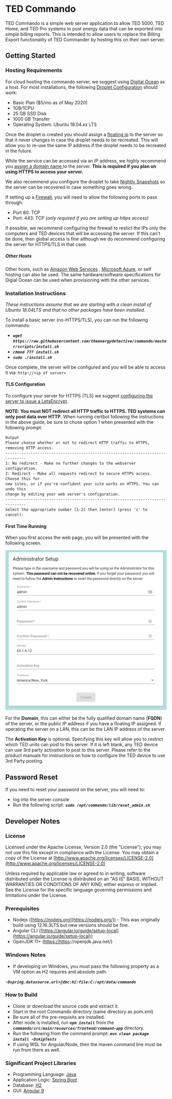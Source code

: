 
# TED Commando

TED Commando is a simple web server application to allow TED 5000, TED Home, and TED Pro systems to post energy data that can be exported into simple billing reports. This is intended to allow users to replace the Billing Export functionality of TED Commander by hosting this on their own server. 

## Getting Started

### Hosting Requirements
For cloud hosting the commando server, we suggest using  [Digital Ocean](https://www.digitalocean.com)  as a host.  For most installations, the following [Droplet Configuration](https://www.digitalocean.com/docs/droplets/how-to/create/)  should work: 
 - Basic Plan  ($5/mo as of May 2020)
 - 1GB/1CPU
 - 25 GB SSD Disk
 - 1000 GB Transfer
 - Operating System: Ubuntu 18.04.xx LTS 
  
Once the droplet is created you should assign a [floating ip](https://www.digitalocean.com/docs/networking/floating-ips/) to the server so that it never changes in case the droplet needs to be recreated. This will allow you to re-use the same IP address if the droplet needs to be recreated in the future. 

While the service can be accessed via an IP address, we highly recommend you [assign a domain name ](https://www.digitalocean.com/community/tutorials/how-to-point-to-digitalocean-nameservers-from-common-domain-registrars)to the server.  **This is required if you plan on using HTTPS to access your server.**

We also recommend you configure the droplet to take [Nightly Snapshots](https://www.digitalocean.com/community/tutorials/how-to-use-digitalocean-snapshots-to-automatically-backup-your-droplets)  so the server can be recovered in case something goes wrong.

If setting up a [Firewall](https://www.digitalocean.com/docs/networking/firewalls/), you will need to allow the following ports to pass through: 

 - Port 80: TCP
 - Port: 443: TCP  (*only required if you are setting up https access)*

If possible, we recommend configuring the firewall to restict the IPs only the computers and TED devices that will be accessing the server. If this can't be done, then global access is fine although we do recommend configuring the server for HTTPS/TLS in that case.

##### Other Hosts
Other hosts, such as [Amazon Web Services](https://aws.amazon.com/) , [Microsoft Azure](https://azure.microsoft.com/), or self hosting can also be used. The same hardware/software specifications for Digial Ocean can be used when provisioning with the other services.

### Installation Instructions
*These instructions assume that we are starting with a clean install of Ubuntu 18.04LTS and that no other packages have been installed.* 

To install a basic server (no-HTTPS/TLS), you can run the following commands:

 - **_`wget https://raw.githubusercontent.com/theenergydetective/commando/master/scripts/install.sh`_**
 - **_`chmod 777 install.sh`_**
 - **_`sudo ./install.sh`_**

Once complete, the server will be configured and you will be able to access it via: `http://<ip of server>`

#### TLS Configuration
To configure your server for HTTPS (TLS) we suggest [configuring the server to issue a LetsEncrypt](https://www.digitalocean.com/community/tutorials/how-to-secure-apache-with-let-s-encrypt-on-ubuntu-18-04). 

**NOTE: You must NOT redirect all HTTP traffic to HTTPS. TED systems can only post data over HTTP.**
When running certbot following the instructions in the above guide, be sure to chose option 1 when presented with the following prompt:
```
Output
Please choose whether or not to redirect HTTP traffic to HTTPS, removing HTTP access.
-------------------------------------------------------------------------------
1: No redirect - Make no further changes to the webserver configuration.
2: Redirect - Make all requests redirect to secure HTTPS access. Choose this for
new sites, or if you're confident your site works on HTTPS. You can undo this
change by editing your web server's configuration.
-------------------------------------------------------------------------------
Select the appropriate number [1-2] then [enter] (press 'c' to cancel):
```

#### First Time Running

When you first access the web page, you will be presented with the following screen.

![enter image description here](https://raw.githubusercontent.com/theenergydetective/commando/master/graphics/screenshots/firsttimesetup.png)

For the **Domain**, this can either be the fully qualified domain name (**FQDN**) of the server, or the public IP address if you have a floating IP assigned. If operating the server on a LAN, this can be the LAN IP address of the server.

The **Activation Key** is optional. Specifying this key will allow you to restrict which TED units can post to this server. If it is left blank, any TED device can use 3rd party activation to post to this server.  Please refer to the product manuals for instructions on how to configure the TED device to use 3rd Party posting. 

## Password Reset
If you need to reset your password on the server, you will need to:
- log into the server console
- Run the following script: **_`sudo /opt/commando/lib/reset_admin.sh`_**

## Developer Notes

### License

Licensed under the Apache License, Version 2.0 (the "License"); you may not use this file except in compliance with the License. You may obtain a copy of the License at  [http://www.apache.org/licenses/LICENSE-2.0](http://www.apache.org/licenses/LICENSE-2.0)

Unless required by applicable law or agreed to in writing, software distributed under the License is distributed on an "AS IS" BASIS, WITHOUT WARRANTIES OR CONDITIONS OF ANY KIND, either express or implied. See the License for the specific language governing permissions and limitations under the License.

### Prerequisites

-   Nodejs ([https://nodejs.org](https://nodejs.org/)) - This was originally build using 12.16.3LTS but new versions should be fine.
-   Angular CLI ([https://angular.io/guide/setup-local](https://angular.io/guide/setup-local))
-   OpenJDK 11+ ([https://https](https://https/)://openjdk.java.net/)

### Windows Notes

-   If developing on Windows, you must pass the following property as a VM option as H2 requires and absolute path.

**_`-Dspring.datasource.url=jdbc:h2:file:C:/opt/data/commando`_**



### How to Build

-   Clone or download the source code and extract it.
-   Start in the root Commando directory (same directory as pom.xml)
-   Be sure all of the pre-requisits are installed.
-   After node is installed, run  **_`npm install`_**  from the  **_`commando/src/main/resources/frontend/command-app`_**  directory.
-   Run the following from the command prompt:  **_`mvn clean package install -DskipTests`_**
-   If using WSL for Angular/Node, then the maven command line must be run from there as well.


### Significant Project Libraries
- Programming Language: [Java](https://openjdk.java.net)
- Application Logic: [Spring Boot](https://spring.io/projects/spring-boot)
- Database:  [H2](https://www.h2database.com/html/main.html)
- GUI: [Angular 9](https://angular.io)
